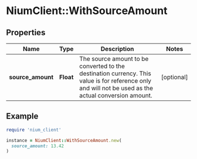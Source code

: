 # NiumClient::WithSourceAmount

## Properties

| Name | Type | Description | Notes |
| ---- | ---- | ----------- | ----- |
| **source_amount** | **Float** | The source amount to be converted to the destination currency. This value is for reference only and will not be used as the actual conversion amount. | [optional] |

## Example

```ruby
require 'nium_client'

instance = NiumClient::WithSourceAmount.new(
  source_amount: 13.42
)
```

